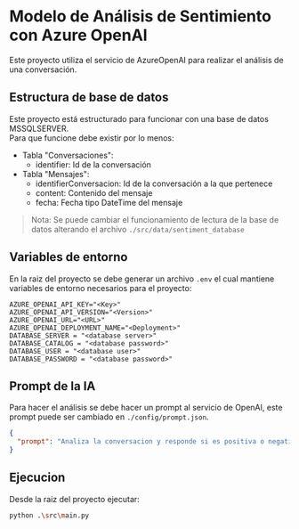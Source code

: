 # Modelo de Análisis de Sentimiento con Azure OpenAI

Este proyecto utiliza el servicio de AzureOpenAI para realizar el análisis de una conversación.

## Estructura de base de datos

Este proyecto está estructurado para funcionar con una base de datos MSSQLSERVER.  
Para que funcione debe existir por lo menos:

- Tabla "Conversaciones":
  - identifier: Id de la conversación
- Tabla "Mensajes":
  - identifierConversacion: Id de la conversación a la que pertenece
  - content: Contenido del mensaje
  - fecha: Fecha tipo DateTime del mensaje

> Nota: Se puede cambiar el funcionamiento de lectura de la base de datos alterando el archivo `./src/data/sentiment_database`

## Variables de entorno

En la raiz del proyecto se debe generar un archivo `.env` el cual mantiene variables de entorno necesarios para el proyecto:

```
AZURE_OPENAI_API_KEY="<Key>"
AZURE_OPENAI_API_VERSION="<Version>"
AZURE_OPENAI_URL="<URL>"
AZURE_OPENAI_DEPLOYMENT_NAME="<Deployment>"
DATABASE_SERVER = "<database server>"
DATABASE_CATALOG = "<database password>"
DATABASE_USER = "<database user>"
DATABASE_PASSWORD = "<database password>"
```

## Prompt de la IA

Para hacer el análisis se debe hacer un prompt al servicio de OpenAI, este prompt puede ser cambiado en `./config/prompt.json`.

```json
{
  "prompt": "Analiza la conversacion y responde si es positiva o negativa, la conversacion es positiva si el que responde las preguntas sabe responderlas"
}
```

## Ejecucion

Desde la raiz del proyecto ejecutar:

```bash
python .\src\main.py
```
